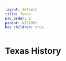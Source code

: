 ```yaml
---
layout: default
title: Texas
nav_order: 2
parent: HISTORY
has_children: true
---
```

# Texas History
